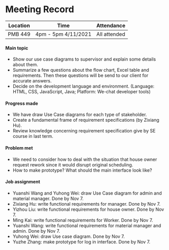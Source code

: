 # Meeting Record

| Location | Time                 | Attendance   |
| -------- | -------------------- | ------------ |
| PMB 449  | 4pm - 5pm  4/11/2021 | All attended |

#### Main topic

- Show our use case diagrams to supervisor and explain some details about them.
- Summarize a few questions about the flow chart, Excel table and requirements. Then these questions will be send to our client for accurate answers.
- Decide on the development language and environment. (Language: HTML, CSS, JavaScript, Java; Platform: We-chat developer tools)

#### Progress made

- We have draw Use Case diagrams for each type of stakeholder.
- Create a fundamental frame of requirement specifications (by Zixiang Hu).
- Review knowledge concerning requirement specification give by SE course in last term.

#### Problem met

- We need to consider how to deal with the situation that house owner request rework since it would disrupt original scheduling.
- How to make prototype? What should the main interface look like?

#### Job assignment

- Yuanshi Wang and Yuhong Wei: draw Use Case diagram for admin and material manager. Done by Nov 7.
- Zixiang Hu: write functional requirements for manager. Done by Nov 7.
- Yizhou Liu: write functional requirements for house owner. Done by Nov 7.
- Ming Kai: write functional requirements for Worker. Done by Nov 7.
- Yuanshi Wang: write functional requirements for material manager and admin. Done by Nov 7.
- Yuhong Wei: draw Use case diagram. Done by Nov 7.
- Yuzhe Zhang: make prototype for log in interface. Done by Nov 7.
